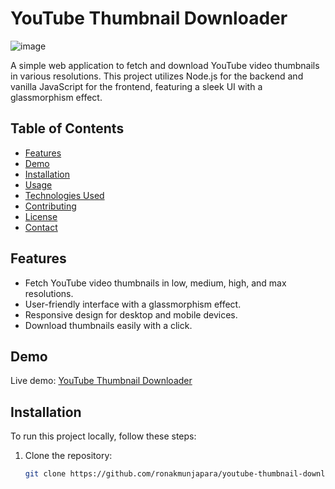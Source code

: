 
# YouTube Thumbnail Downloader


![image](https://github.com/user-attachments/assets/7800a4e7-4411-4fc6-b4f8-7f6399d00cac)


A simple web application to fetch and download YouTube video thumbnails in various resolutions. This project utilizes Node.js for the backend and vanilla JavaScript for the frontend, featuring a sleek UI with a glassmorphism effect.

## Table of Contents

- [Features](#features)
- [Demo](#demo)
- [Installation](#installation)
- [Usage](#usage)
- [Technologies Used](#technologies-used)
- [Contributing](#contributing)
- [License](#license)
- [Contact](#contact)

## Features

- Fetch YouTube video thumbnails in low, medium, high, and max resolutions.
- User-friendly interface with a glassmorphism effect.
- Responsive design for desktop and mobile devices.
- Download thumbnails easily with a click.

## Demo

Live demo: [YouTube Thumbnail Downloader](https://ronakmunjapara.github.io/youtube-thumbnail-downloader)

## Installation

To run this project locally, follow these steps:

1. Clone the repository:

   ```bash
   git clone https://github.com/ronakmunjapara/youtube-thumbnail-downloader.git
